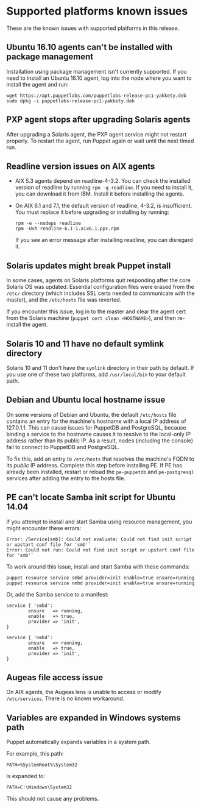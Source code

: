 # Supported platforms known issues

These are the known issues with supported platforms in this release.

## Ubuntu 16.10 agents can't be installed with package management

Installation using package management isn't currently supported. If you need to install an Ubuntu 16.10 agent, log into the node where you want to install the agent and run:

```
wget https://apt.puppetlabs.com/puppetlabs-release-pc1-yakkety.deb
sudo dpkg -i puppetlabs-release-pc1-yakkety.deb
```

## PXP agent stops after upgrading Solaris agents

After upgrading a Solaris agent, the PXP agent service might not restart properly. To restart the agent, run Puppet again or wait until the next timed run.

## Readline version issues on AIX agents

-   AIX 5.3 agents depend on readline-4-3.2. You can check the installed version of readline by running `rpm -q readline`. If you need to install it, you can download it from IBM. Install it before installing the agents.

-   On AIX 6.1 and 7.1, the default version of readline, 4-3.2, is insufficient. You must replace it before upgrading or installing by running:

    ```
    rpm -e --nodeps readline
    rpm -Uvh readline-6.1-1.aix6.1.ppc.rpm
    ```

    If you see an error message after installing readline, you can disregard it.


## Solaris updates might break Puppet install

In some cases, agents on Solaris platforms quit responding after the core Solaris OS was updated. Essential configuration files were erased from the `/etc/` directory \(which includes SSL certs needed to communicate with the master\), and the `/etc/hosts` file was reverted.

If you encounter this issue, log in to the master and clear the agent cert from the Solaris machine \(`puppet cert clean <HOSTNAME>`\), and then re-install the agent.

## Solaris 10 and 11 have no default symlink directory

Solaris 10 and 11 don't have the `symlink` directory in their path by default. If you use one of these two platforms, add `/usr/local/bin` to your default path.

## Debian and Ubuntu local hostname issue

On some versions of Debian and Ubuntu, the default `/etc/hosts` file contains an entry for the machine's hostname with a local IP address of 127.0.1.1. This can cause issues for PuppetDB and PostgreSQL, because binding a service to the hostname causes it to resolve to the local-only IP address rather than its public IP. As a result, nodes \(including the console\) fail to connect to PuppetDB and PostgreSQL.

To fix this, add an entry to `/etc/hosts` that resolves the machine's FQDN to its *public* IP address. Complete this step before installing PE. If PE has already been installed, restart or reload the `pe-puppetdb` and `pe-postgresql` services after adding the entry to the hosts file.

## PE can't locate Samba init script for Ubuntu 14.04

If you attempt to install and start Samba using resource management, you might encounter these errors:

```
Error: /Service[smb]: Could not evaluate: Could not find init script or upstart conf file for 'smb'`
Error: Could not run: Could not find init script or upstart conf file for 'smb'`
```

To work around this issue, install and start Samba with these commands:

```
puppet resource service smbd provider=init enable=true ensure=running
puppet resource service nmbd provider=init enable=true ensure=running
```

Or, add the Samba service to a manifest:

```
service { 'smbd':
  		ensure   => running,
  		enable   => true,
  		provider => 'init',
}

service { 'nmbd':
  		ensure   => running,
  		enable   => true,
  		provider => 'init',
}
```

## Augeas file access issue

On AIX agents, the Augeas lens is unable to access or modify `/etc/services`. There is no known workaround.

## Variables are expanded in Windows systems path

Puppet automatically expands variables in a system path.

For example, this path:

```
PATH=%SystemRoot%\System32
```

Is expanded to:

```
PATH=C:\Windows\System32
```

This should not cause any problems.

